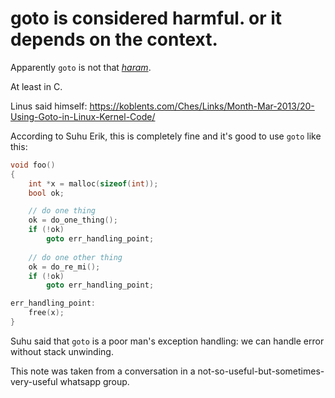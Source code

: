 # goto is considered harmful. or it depends on the context.
Apparently `goto` is not that [*haram*](https://en.wikipedia.org/wiki/Haram).

At least in C.

Linus said himself: https://koblents.com/Ches/Links/Month-Mar-2013/20-Using-Goto-in-Linux-Kernel-Code/

According to Suhu Erik, this is completely fine and it's good to use `goto` like this:
```C
void foo()
{
    int *x = malloc(sizeof(int));
    bool ok;

    // do one thing
    ok = do_one_thing();
    if (!ok)
        goto err_handling_point;
    
    // do one other thing
    ok = do_re_mi();
    if (!ok)
        goto err_handling_point;

err_handling_point:
    free(x);
}
```

Suhu said that `goto` is a poor man's exception handling: we can handle error without stack unwinding.

This note was taken from a conversation in a not-so-useful-but-sometimes-very-useful whatsapp group.